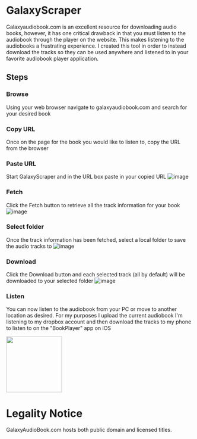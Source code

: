 # GalaxyScraper
Galaxyaudiobook.com is an excellent resource for downloading audio books, however, it has one critical drawback in that you must listen to the audiobook through the player on the website.
This makes listening to the audiobooks a frustrating experience.  I created this tool in order to instead download the tracks so they can be used anywhere and listened to in your favorite audiobook player application.

## Steps
### Browse 
Using your web browser navigate to galaxyaudiobook.com and search for your desired book

### Copy URL
Once on the page for the book you would like to listen to, copy the URL from the browser

### Paste URL
Start GalaxyScraper and in the URL box paste in your copied URL
![image](https://github.com/SoftwareMods/GalaxyScraper/assets/7725472/f775981e-6d1a-40de-841d-48df42276442)


### Fetch
Click the Fetch button to retrieve all the track information for your book
![image](https://github.com/SoftwareMods/GalaxyScraper/assets/7725472/f9b9b542-41b5-4d19-af24-6de3d978e8c3)


### Select folder
Once the track information has been fetched, select a local folder to save the audio tracks to
![image](https://github.com/SoftwareMods/GalaxyScraper/assets/7725472/8d525644-93ca-4435-856f-f4f80d40b31a)



### Download
Click the Download button and each selected track (all by default) will be downloaded to your selected folder
![image](https://github.com/SoftwareMods/GalaxyScraper/assets/7725472/607acd72-9779-4d7b-8cba-38189f57f391)


### Listen
You can now listen to the audiobook from your PC or move to another location as desired.  For my purposes I upload the current audiobook I'm listening to my dropbox account and then download the tracks to my phone to listen to on the "BookPlayer" app on iOS

<img src='https://github.com/SoftwareMods/GalaxyScraper/assets/7725472/2fc8e007-3f10-4352-8e5e-67f14494368e' width='150' />

# Legality Notice
GalaxyAudioBook.com hosts both public domain and licensed titles.

